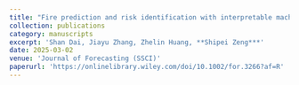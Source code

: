 ```yaml
---
title: "Fire prediction and risk identification with interpretable machine learning"
collection: publications
category: manuscripts
excerpt: 'Shan Dai, Jiayu Zhang, Zhelin Huang, **Shipei Zeng***'
date: 2025-03-02
venue: 'Journal of Forecasting (SSCI)'
paperurl: 'https://onlinelibrary.wiley.com/doi/10.1002/for.3266?af=R'
---
```

